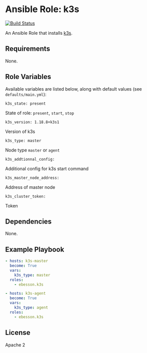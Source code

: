 # Ansible Role: k3s

[![Build Status](https://travis-ci.org/ebesson/ansible-role-k3s.svg?branch=master)](https://travis-ci.org/ebesson/ansible-role-k3s)

An Ansible Role that installs [k3s](https://k3s.io/).

## Requirements
None.

## Role Variables
Available variables are listed below, along with default values (see `defaults/main.yml`):

    k3s_state: present

State of role: `present`, `start`, `stop`

    k3s_version: 1.18.8+k3s1

Version of k3s

    k3s_type: master

Node type `master` or `agent`

    k3s_addtionnal_config:

Additional config for k3s start command

    k3s_master_node_address:

Address of master node

    k3s_cluster_token:

Token

## Dependencies
None.

## Example Playbook

```yaml
- hosts: k3s-master
  become: True
  vars:
    k3s_type: master
  roles:
    - ebesson.k3s

- hosts: k3s-agent
  become: True
  vars:
    k3s_type: agent
  roles:
    - ebesson.k3s
```

## License
Apache 2